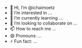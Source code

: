 - 👋 Hi, I’m @ichaimoetz
- 👀 I’m interested in ...
- 🌱 I’m currently learning ...
- 💞️ I’m looking to collaborate on ...
- 📫 How to reach me ...
- 😄 Pronouns: ...
- ⚡ Fun fact: ...

<!---
ichaimoetz/ichaimoetz is a ✨ special ✨ repository because its `README.md` (this file) appears on your GitHub profile.
You can click the Preview link to take a look at your changes.
--->
